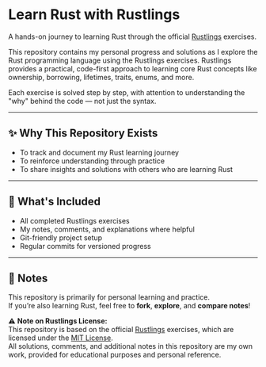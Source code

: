 # Learn Rust with Rustlings

A hands-on journey to learning Rust through the official [Rustlings](https://github.com/rust-lang/rustlings) exercises.

This repository contains my personal progress and solutions as I explore the Rust programming language using the Rustlings exercises. Rustlings provides a practical, code-first approach to learning core Rust concepts like ownership, borrowing, lifetimes, traits, enums, and more.

Each exercise is solved step by step, with attention to understanding the "why" behind the code — not just the syntax.

---

## ✨ Why This Repository Exists

- To track and document my Rust learning journey  
- To reinforce understanding through practice  
- To share insights and solutions with others who are learning Rust  

---

## 🧰 What's Included

- All completed Rustlings exercises  
- My notes, comments, and explanations where helpful  
- Git-friendly project setup  
- Regular commits for versioned progress  

---

## 📌 Notes

This repository is primarily for personal learning and practice.  
If you’re also learning Rust, feel free to **fork**, **explore**, and **compare notes**!

⚠️ **Note on Rustlings License:**  
This repository is based on the official [Rustlings](https://github.com/rust-lang/rustlings) exercises, which are licensed under the [MIT License](https://github.com/rust-lang/rustlings/blob/main/LICENSE).  
All solutions, comments, and additional notes in this repository are my own work, provided for educational purposes and personal reference.
